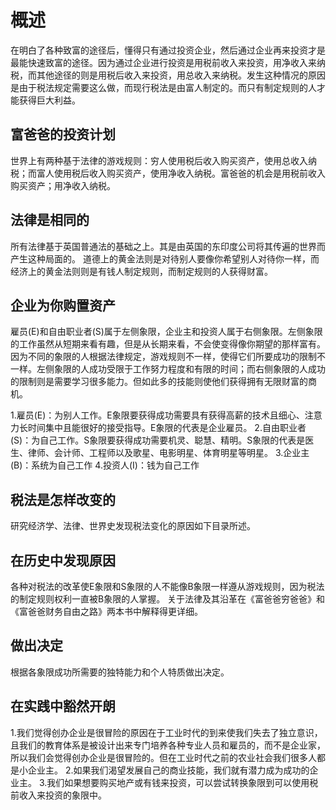 # 概述
在明白了各种致富的途径后，懂得只有通过投资企业，然后通过企业再来投资才是最能快速致富的途径。因为通过企业进行投资是用税前收入来投资，用净收入来纳税，而其他途径的则是用税后收入来投资，用总收入来纳税。发生这种情况的原因是由于税法规定需要这么做，而现行税法是由富人制定的。而只有制定规则的人才能获得巨大利益。

## 富爸爸的投资计划
世界上有两种基于法律的游戏规则：穷人使用税后收入购买资产，使用总收入纳税；而富人使用税后收入购买资产，使用净收入纳税。富爸爸的机会是用税前收入购买资产；用净收入纳税。

## 法律是相同的
所有法律基于英国普通法的基础之上。其是由英国的东印度公司将其传遍的世界而产生这种局面的。
道德上的黄金法则是对待别人要像你希望别人对待你一样，而经济上的黄金法则则是有钱人制定规则，而制定规则的人获得财富。

## 企业为你购置资产
雇员(E)和自由职业者(S)属于左侧象限，企业主和投资人属于右侧象限。左侧象限的工作虽然从短期来看有趣，但是从长期来看，不会使变得像你期望的那样富有。因为不同的象限的人根据法律规定，游戏规则不一样，使得它们所要成功的限制不一样。左侧象限的人成功受限于工作努力程度和有限的时间；而右侧象限的人成功的限制则是需要学习很多能力。但如此多的技能则使他们获得拥有无限财富的商机。

1.雇员(E)：为别人工作。E象限要获得成功需要具有获得高薪的技术且细心、注意力长时间集中且能很好的接受指导。E象限的代表是企业雇员。
2.自由职业者(S)：为自己工作。S象限要获得成功需要机灵、聪慧、精明。S象限的代表是医生、律师、会计师、工程师以及歌星、电影明星、体育明星等明星。
3.企业主(B)：系统为自己工作
4.投资人(I)：钱为自己工作

## 税法是怎样改变的
研究经济学、法律、世界史发现税法变化的原因如下目录所述。

## 在历史中发现原因
各种对税法的改革使E象限和S象限的人不能像B象限一样遵从游戏规则，因为税法的制定规则权利一直被B象限的人掌握。
关于法律及其沿革在《富爸爸穷爸爸》和《富爸爸财务自由之路》两本书中解释得更详细。

## 做出决定
  根据各象限成功所需要的独特能力和个人特质做出决定。

## 在实践中豁然开朗
1.我们觉得创办企业是很冒险的原因在于工业时代的到来使我们失去了独立意识，且我们的教育体系是被设计出来专门培养各种专业人员和雇员的，而不是企业家，所以我们会觉得创办企业是很冒险的。但在工业时代之前的农业社会我们很多人都是小企业主。
2.如果我们渴望发展自己的商业技能，我们就有潜力成为成功的企业主。
3.我们如果想要购买地产或有钱来投资，可以尝试转换象限到可以使用税前收入来投资的象限中。